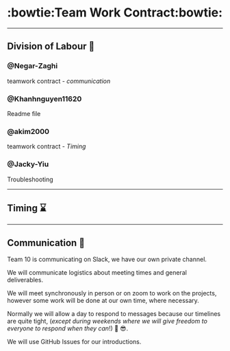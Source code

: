 # :bowtie:**Team Work Contract**:bowtie:

------
## Division of Labour :runner:


### @Negar-Zaghi 
teamwork contract - _communication_
### @Khanhnguyen11620 
Readme file
### @akim2000
teamwork contract - _Timing_
### @Jacky-Yiu
Troubleshooting

------
## Timing :hourglass:




------
## Communication :speech_balloon:


Team 10 is communicating on Slack, we have our own private channel.

We will communicate logistics about meeting times and general deliverables. 

We will meet synchronously in person or on zoom to work on the projects, however some work will be done at our own time, where necessary.

Normally we will allow a day to respond to messages because our timelines are quite tight, (_except during weekends where we will give freedom to everyone to respond when they can_!) :chocolate_bar: :sunglasses:.

We will use GitHub Issues for our introductions.
